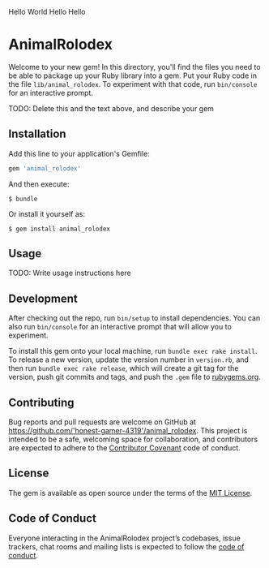 Hello World Hello Hello
# AnimalRolodex

Welcome to your new gem! In this directory, you'll find the files you need to be able to package up your Ruby library into a gem. Put your Ruby code in the file `lib/animal_rolodex`. To experiment with that code, run `bin/console` for an interactive prompt.

TODO: Delete this and the text above, and describe your gem

## Installation

Add this line to your application's Gemfile:

```ruby
gem 'animal_rolodex'
```

And then execute:

    $ bundle

Or install it yourself as:

    $ gem install animal_rolodex

## Usage

TODO: Write usage instructions here

## Development

After checking out the repo, run `bin/setup` to install dependencies. You can also run `bin/console` for an interactive prompt that will allow you to experiment.

To install this gem onto your local machine, run `bundle exec rake install`. To release a new version, update the version number in `version.rb`, and then run `bundle exec rake release`, which will create a git tag for the version, push git commits and tags, and push the `.gem` file to [rubygems.org](https://rubygems.org).

## Contributing

Bug reports and pull requests are welcome on GitHub at https://github.com/'honest-gamer-4319'/animal_rolodex. This project is intended to be a safe, welcoming space for collaboration, and contributors are expected to adhere to the [Contributor Covenant](http://contributor-covenant.org) code of conduct.

## License

The gem is available as open source under the terms of the [MIT License](https://opensource.org/licenses/MIT).

## Code of Conduct

Everyone interacting in the AnimalRolodex project’s codebases, issue trackers, chat rooms and mailing lists is expected to follow the [code of conduct](https://github.com/'honest-gamer-4319'/animal_rolodex/blob/master/CODE_OF_CONDUCT.md).
